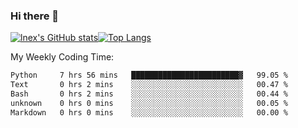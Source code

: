 ### Hi there 👋
[![lnex's GitHub stats](https://github-readme-stats.vercel.app/api?username=lnexenl&count_private=true&show_icons=true)](https://github.com/anuraghazra/github-readme-stats)[![Top Langs](https://github-readme-stats.vercel.app/api/top-langs/?username=lnexenl&layout=compact&langs_count=8&exclude_repo=32-bit-MIPS-CPU)](https://github.com/anuraghazra/github-readme-stats)

My Weekly Coding Time:
<!--START_SECTION:waka-->

```txt
Python     7 hrs 56 mins   ████████████████████████▓   99.05 %
Text       0 hrs 2 mins    ░░░░░░░░░░░░░░░░░░░░░░░░░   00.47 %
Bash       0 hrs 2 mins    ░░░░░░░░░░░░░░░░░░░░░░░░░   00.44 %
unknown    0 hrs 0 mins    ░░░░░░░░░░░░░░░░░░░░░░░░░   00.05 %
Markdown   0 hrs 0 mins    ░░░░░░░░░░░░░░░░░░░░░░░░░   00.00 %
```

<!--END_SECTION:waka-->

